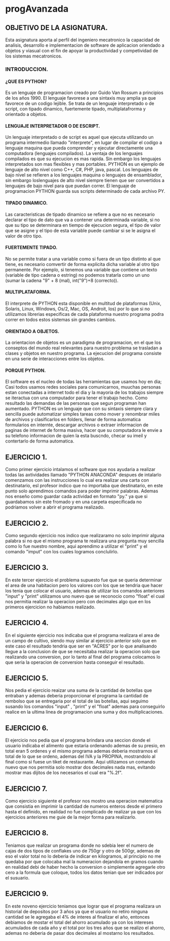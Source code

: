 # progAvanzada
## OBJETIVO DE LA ASIGNATURA.
Esta asignatura aporta al perfil del ingeniero mecatronico la capacidad de analisis, desarrollo e implementacion de software de aplicacion oriendado a objetos y viasual con el fin de apoyar la productividad y competividad de los sistemas mecatronicos.
### INTRODUCCION.
#### ¿QUE ES PYTHON?
Es un lenguaje de programacion creado por Guido Van Rossum a principios de los años 1990. El lenguaje favorese a una sintaxis muy amplia ya que favorece de un codigo lejible. Se trata de un lenguaje interpretado o de script, con tipado dinamico, fuertemente tipado, multiplatafrorma y orientado a objetos.
#### LENGUAJE INTERPRETADOR O DE ESCRIPT.
Un lenguaje interpretado o de script es aquel que ejecuta utilizando un programa intermedio llamado "interprete", en lugar de compilar el codigo a lenguaje maquina  que pueda comprender y ejecutar directamente una computadora (lenguajes compilados). La ventaja de los lenguajes compilados es que su ejecucion es mas rapida. Sin embargo los lenguajes interpretados son mas flexibles y mas portables. PYTHON es un ejemplo de lenguaje de alto nivel como C++, C#, PHP, java, pascal. Los lenguajes de bajo nivel se refieren a los lenguajes maquina o lenguajes de ensamblador, sin embargo loslenguajes de alto nivel siempre tienen que ser convertidos a lenguajes de bajo nivel para que puedan correr. El lenguaje de programacion PYTHON guarda sus scripts determinado de cada archivo PY.
#### TIPADO DINAMICO.
Las caracteristicas de tipado dinamico se refiere a que no es necesario declarar el tipo de dato que va a contener una determinada variable, si no que su tipo se determinara en tiempo de ejecucion segura, el tipo de valor que se asigne y el tipo de esta variable puede cambiar si se le asigna el valor de otro tipo.
#### FUERTEMENTE TIPADO.
No se permite tratar a una variable como si fuera de un tipo distinto al que tiene, es necesario comvertir de forma explicita dicha variable al otro tipo permanente. Por ejemplo, si tenemos una variable que contiene un texto (variable de tipo cadena o estring) no podemos tratarla como un uno (sumar la cadena "9" + 8 (mal), int("9")+8 (correcto)).
#### MULTIPLATAFORMA.
El interprete de PYTHON esta disponible en multitud de plataformas (Unix, Solaris, Linux, Windows, Os/2, Mac, OS, Androit, Ios) por lo que si no utilizamos librerias especificas de cada plataforma nuestro programa podra correr en todos estos sistemas sin grandes cambios.
#### ORIENTADO A OBJETOS.
La orientacion de objetos es un paradigma de programacion, en el que los conseptos del mundo real relevantes para nuestro problema se trasladan a clases y objetos en nuestro programa. La ejecucion del programa consiste en una serie de interacciones entre los objetos.
#### PORQUE PYTHON.
El software es el nucleo de todas las herramientas que usamos hoy en dia; Casi todos usamos redes sociales para comunicarnos, muuchas personas estan conectadas a internet todo el dia y la mayoria de los trabajos siempre se iteractua con una computador para tener el trabajo hecho. Como resultado las demandas de las personas que segun programan han aumentado. PYTHON es un lenguaje que con su sintaxis siempre clara y sencilla puede automatizar simples tareas como mover y renombrar miles de archivos y clasificarlos en folders, llenar de forma automatica formularios en internte, descargar archivos o  extraer informacion de paginas de internet de forma masiva, hacer que su computadora le envie a su telefono informacion de quien la esta buscndo, checar su imeil y contertarlo de forma automatica.
##  EJERCICIO 1.
Como primer ejercicio intalamos el software que nos ayudaria a realizar todas las axtividades llamado "PYTHON ANACONDA" despues de intalarlo comenzamos con  las instrucciones lo cual era realizar una carta con destinatario, esl profesor indico que no importaba que destinatario, en este punto solo aprendimos comandos para poder imprimir palabras. Ademas nos enseño como guardar cada actividad en formato "py." ya que si guardabamos sin este fromado y en una carpeta especificada no podriamos volver a abrir el programa realizado.

## EJERCICIO 2.
Como segundo ejercicio  nos indico que realizaramo no solo imprimir alguna palabra si no que el mismo programa te realizara una pregunta muy sencilla como lo fue nuestro nombre, aqui aprendimo a utilizar el "print" y el comando "imput"  con los cuales  logramos conclulirlo.

## EJERCICIO 3.
En este tercer ejercicio el problema supuesto fue que se queria determinar el area de una habitacion pero los valores con los que se tendria que hacer los tenia que colocar el usuario, ademas de utilizar los comandos anteriores "input" y "print" utilizamos uno nuevo que se reconocio como "float"  el cual nos permitia realizar la operacion pero con decimales algo que en los primeros ejercicion no habiamos realizado.

## EJERCICIO 4.
En el siguiente ejercicio nos indicaba que el programa realizara el area de un campo de cultivo, siendo muy similar al ejercicio anterior solo que en este caso el resultado tendria que ser en "ACRES" por lo que analisando llegue a la conclusion de que se necesitaba realizar la operacion solo que realizando una conversion, por lo tanto al final del programa colocamos lo que seria la operacion de conversion hasta conseguir el resultado.

## EJERCICIO 5.
Nos pedia el ejercicio reaizar una suma de la cantidad de botellas que entraban y ademas deberia proporcionar el programa la cantidad de rembolso que se entregaria por el total de las botellas, aqui seguimo susando los comandos "input" , "print" y el "float" ademas para conseguirlo realice en la ultima linea de programacion una suma y dos multiplicaciones.

## EJERCICIO 6.
El ejercicio nos pedia que el programa brindara una seccion donde el usuario indicaba el alimento que estaria ordenando ademas de su presio, en total eran 5 ordenes y el mismo programa ademas deberia mostrarnos el total de lo que se ordeno, ademas del IVA y la PROPINA, mostrandolo al final como si fuese un tiket de restaurante. Aqui utilizamos un comando nuevo que nos permitia solo mostrar dos decimales nada mas, evitando mostrar mas dijitos de los necesarios el cual era "%.2f".

## EJERCICIO 7.
Como ejercicio siguiente  el profesor nos mostro una operacion matematica que consistia en imprimir la cantidad de numeros enteros desde el primero hasta  el definido, en realidad no fue complicado de realizar ya que con los ejercicios anteriores me guie de la mejor forma para realizarlo.

## EJERCICIO 8.
Teniamos que realizar un programa donde no sdebia leer el numero de cajas de dos tipos de conflakes uno de 750gr y otro de 500gr, ademas de eso el valor total no lo deberia de indicar en kilogramos, al principio no me quedaba por que colocaba mal la numeracion dejandola en gramos cuando en realidad debi de haber hecho la conversion o simplemente agregarle otro cero a la formula que coloque, todos los datos tenian que ser indicados por el susuario.

## EJERCICIO 9.
En este noveno ejercicio teniamos que lograr que el programa realizara un historial de depositos por 3 años ya que el usuario no retiro ninguna cantidad se le agregaba el 4% de interes al finalizar el año,  entonces debiamos de mostar el total del ahorro acumulado ya con los intereses acumulados de cada año y el total  por los tres años que se realizo el ahorro, ademas no deberia de pasar dos decimales al mostarno los resultados.
